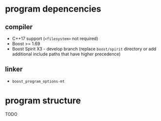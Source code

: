 # program depencencies

## compiler

- C++17 support (`<filesystem>` not required)
- Boost >= 1.69
- Boost Spirit X3 - develop branch (replace `boost/spirit` directory or add additional include paths that have higher precedence)

## linker

- `boost_program_options-mt`

# program structure

TODO
